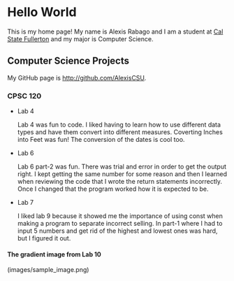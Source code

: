 # Hello World

This is my home page! My name is Alexis Rabago and I am a student at [Cal State Fullerton](http://www.fullerton.edu/) and my major is Computer Science.

## Computer Science Projects

My GitHub page is http://github.com/AlexisCSU.

### CPSC 120

* Lab 4

    Lab 4 was fun to code. I liked having to learn how to use different data
    types and have them convert into different measures. Coverting Inches 
    into Feet was fun! The conversion of the dates is cool too.


* Lab 6

    Lab 6 part-2 was fun. There was trial and error in order to get the output
    right. I kept getting the same number for some reason and then I learned 
    when reviewing the code that I wrote the return statements incorrectly.
    Once I changed that the program worked how it is expected to be.

* Lab 7

    I liked lab 9 because it showed me the importance of using const when
    making a program to separate incorrect selling. In part-1 where I had 
    to input 5 numbers and get rid of the highest and lowest ones was hard,
    but I figured it out.



#### The gradient image from Lab 10 
(images/sample_image.png)